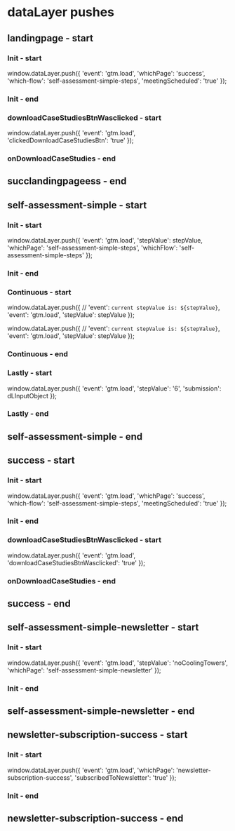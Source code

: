 # dataLayer pushes


## landingpage - start

### Init - start
window.dataLayer.push({
  'event': 'gtm.load',
  'whichPage': 'success',
  'which-flow': 'self-assessment-simple-steps',
  'meetingScheduled': 'true'
});
### Init - end

### downloadCaseStudiesBtnWasclicked - start
window.dataLayer.push({
  'event': 'gtm.load',
  'clickedDownloadCaseStudiesBtn': 'true'
});
### onDownloadCaseStudies - end

## succlandingpageess - end





## self-assessment-simple - start

### Init - start
window.dataLayer.push({
  'event': 'gtm.load',
  'stepValue': stepValue,
  'whichPage': 'self-assessment-simple-steps',
  'whichFlow': 'self-assessment-simple-steps'
});
### Init - end


### Continuous - start
<!-- Move forward -->
window.dataLayer.push({
  // 'event': `current stepValue is: ${stepValue}`,
  'event': 'gtm.load',
  'stepValue': stepValue
});

<!-- Move backward -->
window.dataLayer.push({
  // 'event': `current stepValue is: ${stepValue}`,
  'event': 'gtm.load',
  'stepValue': stepValue
});
### Continuous - end


### Lastly - start 
<!-- if stepValue === 5 and if progress button is clicked -->
window.dataLayer.push({
  'event': 'gtm.load',
  'stepValue': '6',
  'submission': dLInputObject
});
### Lastly - end 

## self-assessment-simple - end




## success - start

### Init - start
window.dataLayer.push({
  'event': 'gtm.load',
  'whichPage': 'success',
  'which-flow': 'self-assessment-simple-steps',
  'meetingScheduled': 'true'
});
### Init - end

### downloadCaseStudiesBtnWasclicked - start
window.dataLayer.push({
  'event': 'gtm.load',
  'downloadCaseStudiesBtnWasclicked': 'true'
});
### onDownloadCaseStudies - end

## success - end









## self-assessment-simple-newsletter - start

### Init - start
window.dataLayer.push({
  'event': 'gtm.load',
  'stepValue': 'noCoolingTowers',
  'whichPage': 'self-assessment-simple-newsletter'
});
### Init - end

## self-assessment-simple-newsletter - end




## newsletter-subscription-success - start

### Init - start
window.dataLayer.push({
  'event': 'gtm.load',
  'whichPage': 'newsletter-subscription-success',
  'subscribedToNewsletter': 'true'
});
### Init - end

## newsletter-subscription-success - end





